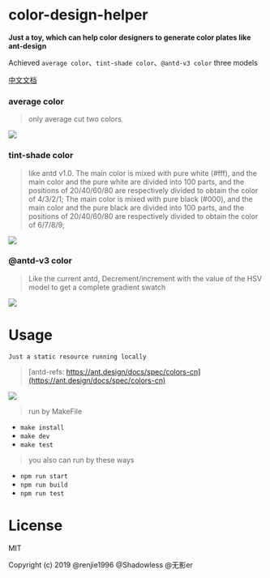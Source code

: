 # color-design-helper

**Just a toy, which can help color designers to generate color plates like ant-design**

Achieved `average color`、`tint-shade color`、`@antd-v3 color` three models

[中文文档](https://github.com/renjie1996/color-design-helper/blob/master/docs/CN.md)

### average color
> only average cut two colors

![](https://user-images.githubusercontent.com/25033420/50901149-4b04f280-1452-11e9-9a37-9d2d59817302.png)

### tint-shade color
> like antd v1.0. The main color is mixed with pure white (#fff), and the main color and the pure white are divided into 100 parts, and the positions of 20/40/60/80 are respectively divided to obtain the color of 4/3/2/1;
> The main color is mixed with pure black (#000), and the main color and the pure black are divided into 100 parts, and the positions of 20/40/60/80 are respectively divided to obtain the color of 6/7/8/9;

![](https://user-images.githubusercontent.com/25033420/50901164-4e987980-1452-11e9-9f04-2751dbe805d7.png)

### @antd-v3 color
> Like the current antd, Decrement/increment with the value of the HSV model to get a complete gradient swatch

![](https://user-images.githubusercontent.com/25033420/50903156-e5b40000-1457-11e9-8b5a-d3781a4f89ac.png)

# Usage
`Just a static resource running locally`

> [antd-refs: https://ant.design/docs/spec/colors-cn](https://ant.design/docs/spec/colors-cn)

![](https://user-images.githubusercontent.com/25033420/50901576-a4215600-1453-11e9-9210-e7324273e386.png)


> run by MakeFile

- `make install`
- `make dev`
- `make test`
> you also can run by these ways

- `npm run start`
- `npm run build`
- `npm run test`

# License

MIT

Copyright (c) 2019 @renjie1996 @Shadowless @无影er
